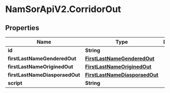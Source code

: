 # NamSorApiV2.CorridorOut

## Properties
Name | Type | Description | Notes
------------ | ------------- | ------------- | -------------
**id** | **String** |  | [optional] 
**firstLastNameGenderedOut** | [**FirstLastNameGenderedOut**](FirstLastNameGenderedOut.md) |  | [optional] 
**firstLastNameOriginedOut** | [**FirstLastNameOriginedOut**](FirstLastNameOriginedOut.md) |  | [optional] 
**firstLastNameDiasporaedOut** | [**FirstLastNameDiasporaedOut**](FirstLastNameDiasporaedOut.md) |  | [optional] 
**script** | **String** |  | [optional] 


